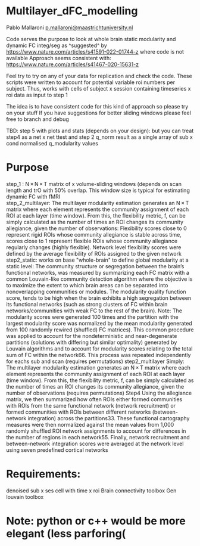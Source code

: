 # Multilayer_dFC_modelling
Pablo Mallaroni p.mallaroni@maastrichtuniversity.nl 

Code serves the purpose to look at whole brain static modularity and dynamic FC integ/seg as ^suggested^ by 
https://www.nature.com/articles/s41591-022-01744-z where code is not available
Approach seems consistent with:
https://www.nature.com/articles/s41467-020-15631-z

Feel try to try on any of your data for replication and check the code.
These scripts were written to account for potential variable roi numbers per subject.
Thus, works with cells of subject x session containing timeseries x roi data as input to step 1

The idea is to have consistent code for this kind of approach so please try on your stuff
If you have suggestions for better sliding windows please feel free to branch and debug

TBD: step 5 with plots and stats (depends on your design):
but you can treat step4  as a net x net ttest 
and step 2 q_norm result as a single array of sub x cond normalised q_modularity values

# Purpose
step_1 :  N × N × T matrix of x volume-sliding windows (depends on scan length and trO with 50% overlap. This window size is typical for estimating dynamic FC with fMRI<br />
step_2_multilayer: The multilayer modularity estimation generates an N × T matrix where each element represents the community assignment of each ROI at each layer (time window). From this, the flexibility metric, f, can be simply calculated as the number of times an ROI changes its community allegiance, given the number of observations:
                    Flexibility scores close to 0 represent rigid ROIs whose community allegiance is stable across time, scores close to 1 represent flexible ROIs whose community allegiance regularly changes (highly flexible). Network level flexibility scores were defined by the average flexibility of ROIs assigned to the given network
step2_static:       works on base "whole-brain" to define global modularity at a static level: The community structure or segregation between the brain’s functional networks, was measured by summarizing each FC matrix with a common Louvain-like community detection algorithm where the objective is to maximize the extent to which brain areas                        can be separated into nonoverlapping communities or modules. The modularity quality function score, tends to be high when the brain exhibits a high segregation between its functional networks (such as strong clusters of FC within brain networks/communities with weak FC to the rest of the brain).
                    Note: The modularity scores were generated 100 times and the partition with the largest modularity score was normalized by the mean modularity generated from 100 randomly rewired (shuffled) FC matrices). This common procedure was applied to account for the nondeterministic and near-degenerate partitions (solutions with                               differing but similar optimality) generated by Louvain algorithms and to account for modularity scores relating to the total sum of FC within the network66. This process was repeated independently for eachs sub and scan (requires permutations)
step2_multilayer    Simply: The multilayer modularity estimation generates an N × T matrix where each element represents the community assignment of each ROI at each layer (time window). From this, the flexibility metric, f, can be simply calculated as the number of times an ROI changes its community allegiance, given the number of                                observations (requires permutations)
Step4               Using the allegiance matrix, we then summarized how often ROIs either formed communities with ROIs from the same functional network (network recruitment) or formed communities with ROIs between different networks (between-network integration) across the partitions33. These functional cartography measures were then                              normalized against the mean values from 1,000 randomly shuffled ROI network assignments to account for differences in the number of regions in each network55. Finally, network recruitment and between-network integration scores were averaged at the network level using seven predefined cortical networks


# Requirements:
denoised sub x ses cell with time x roi
Brain connectivity toolbox
Gen louvain toolbox

# Note: python or c++ would be more elegant (less parforing(
